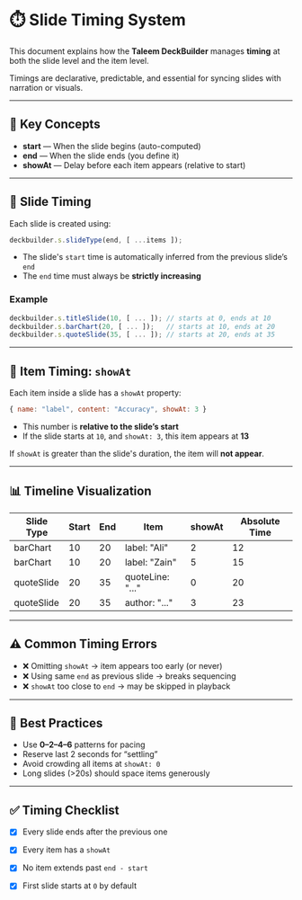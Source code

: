 
# ⏱️ Slide Timing System

This document explains how the **Taleem DeckBuilder** manages **timing** at both the slide level and the item level.

Timings are declarative, predictable, and essential for syncing slides with narration or visuals.

---

## 🎯 Key Concepts

- **start** — When the slide begins (auto-computed)
- **end** — When the slide ends (you define it)
- **showAt** — Delay before each item appears (relative to start)

---

## 🧭 Slide Timing

Each slide is created using:

```js
deckbuilder.s.slideType(end, [ ...items ]);
````

* The slide's `start` time is automatically inferred from the previous slide’s `end`
* The `end` time must always be **strictly increasing**

### Example

```js
deckbuilder.s.titleSlide(10, [ ... ]); // starts at 0, ends at 10
deckbuilder.s.barChart(20, [ ... ]);   // starts at 10, ends at 20
deckbuilder.s.quoteSlide(35, [ ... ]); // starts at 20, ends at 35
```

---

## 🧩 Item Timing: `showAt`

Each item inside a slide has a `showAt` property:

```js
{ name: "label", content: "Accuracy", showAt: 3 }
```

* This number is **relative to the slide’s start**
* If the slide starts at `10`, and `showAt: 3`, this item appears at **13**

If `showAt` is greater than the slide's duration, the item will **not appear**.

---

## 📊 Timeline Visualization

| Slide Type | Start | End | Item             | showAt | Absolute Time |
| ---------- | ----- | --- | ---------------- | ------ | ------------- |
| barChart   | 10    | 20  | label: "Ali"     | 2      | 12            |
| barChart   | 10    | 20  | label: "Zain"    | 5      | 15            |
| quoteSlide | 20    | 35  | quoteLine: "..." | 0      | 20            |
| quoteSlide | 20    | 35  | author: "..."    | 3      | 23            |

---

## ⚠️ Common Timing Errors

* ❌ Omitting `showAt` → item appears too early (or never)
* ❌ Using same `end` as previous slide → breaks sequencing
* ❌ `showAt` too close to `end` → may be skipped in playback

---

## 🧠 Best Practices

* Use **0–2–4–6** patterns for pacing
* Reserve last 2 seconds for “settling”
* Avoid crowding all items at `showAt: 0`
* Long slides (>20s) should space items generously

---

## ✅ Timing Checklist

* [x] Every slide ends after the previous one
* [x] Every item has a `showAt`
* [x] No item extends past `end - start`
* [x] First slide starts at `0` by default

